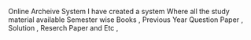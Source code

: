 Online Archeive System
I have created a system Where all the study material available Semester wise  Books , Previous Year Question Paper , Solution , Reserch Paper and Etc ,
